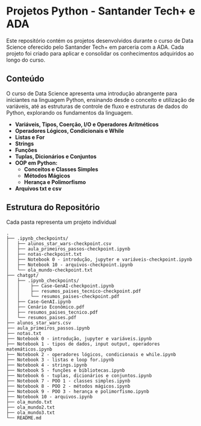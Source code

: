 # Projetos Python - Santander Tech+ e ADA

Este repositório contém os projetos desenvolvidos durante o curso de Data Science oferecido pelo Santander Tech+ em parceria com a ADA. Cada projeto foi criado para aplicar e consolidar os conhecimentos adquiridos ao longo do curso.

## Conteúdo
O curso de Data Science apresenta uma introdução abrangente para iniciantes na linguagem Python, ensinando desde o conceito e utilização de variáveis, até as estruturas de controle de fluxo e estruturas de dados do Python, explorando os fundamentos da linguagem.

- **Variáveis, Tipos, Coerção, I/O e Operadores Aritméticos**
- **Operadores Lógicos, Condicionais e While**
- **Listas e For**
- **Strings**
- **Funções**
- **Tuplas, Dicionários e Conjuntos**
- **OOP em Python:**
  - **Conceitos e Classes Simples**
  - **Métodos Mágicos**
  - **Herança e Polimorfismo**
- **Arquivos txt e csv**

## Estrutura do Repositório

Cada pasta representa um projeto individual

```plaintext
.
├── .ipynb_checkpoints/
│   ├── alunos_star_wars-checkpoint.csv
│   ├── aula_primeiros_passos-checkpoint.ipynb
│   ├── notas-checkpoint.txt
│   ├── Notebook 0 - introdução, jupyter e variáveis-checkpoint.ipynb
│   ├── Notebook 10 - arquivos-checkpoint.ipynb
│   └── ola_mundo-checkpoint.txt
├── chatgpt/
│   ├── .ipynb_checkpoints/
│   │    ├── Case-GenAI-checkpoint.ipynb
│   │    ├── resumos_paises_tecnico-checkpoint.pdf
│   │    └── resumos_paises-checkpoint.pdf
│   ├── Case-GenAI.ipynb
│   ├── Cenário Econômico.pdf
│   ├── resumos_paises_tecnico.pdf
│   └── resumos_paises.pdf
├── alunos_star_wars.csv
├── aula_primeiros_passos.ipynb
├── notas.txt
├── Notebook 0 - introdução, jupyter e variáveis.ipynb
├── Notebook 1 - tipos de dados, input output, operadores matemáticos.ipynb
├── Notebook 2 - operadores lógicos, condicionais e while.ipynb
├── Notebook 3 - listas e loop for.ipynb
├── Notebook 4 - strings.ipynb
├── Notebook 5 - funções e bibliotecas.ipynb
├── Notebook 6 - tuplas, dicionários e conjuntos.ipynb
├── Notebook 7 - POO 1 - classes simples.ipynb
├── Notebook 8 - POO 2 - métodos mágicos.ipynb
├── Notebook 9 - POO 3 - herança e polimorfismo.ipynb
├── Notebook 10 - arquivos.ipynb
├── ola_mundo.txt
├── ola_mundo2.txt
├── ola_mundo3.txt
└── README.md
